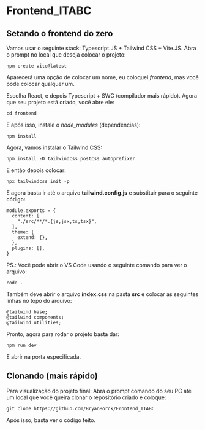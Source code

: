 # Frontend_ITABC

## Setando o frontend do zero

Vamos usar o seguinte stack: Typescript.JS + Tailwind CSS + Vite.JS. Abra o prompt no local que deseja colocar o projeto:

```
npm create vite@latest
```

Aparecerá uma opção de colocar um nome, eu coloquei _frontend_, mas você pode colocar qualquer um.

Escolha React, e depois Typescript + SWC (compilador mais rápido). Agora que seu projeto está criado, você abre ele:

```
cd frontend
```

E após isso, instale o _node_modules_ (dependências):

```
npm install
```

Agora, vamos instalar o Tailwind CSS:

```
npm install -D tailwindcss postcss autoprefixer
```

E então depois colocar:

```
npx tailwindcss init -p
```

E agora basta ir até o arquivo **tailwind.config.js** e substituir para o seguinte código:

```
module.exports = {
  content: [
    "./src/**/*.{js,jsx,ts,tsx}",
  ],
  theme: {
    extend: {},
  },
  plugins: [],
}
```

PS.: Você pode abrir o VS Code usando o seguinte comando para ver o arquivo:

```
code .
```

Também deve abrir o arquivo **index.css** na pasta **src** e colocar as seguintes linhas no topo do arquivo:

```
@tailwind base;
@tailwind components;
@tailwind utilities;
```

Pronto, agora para rodar o projeto basta dar:

```
npm run dev
```

E abrir na porta especificada.


## Clonando (mais rápido)

Para visualização do projeto final: Abra o prompt comando do seu PC até um local que você queira clonar o repositório criado e coloque:

```
git clone https://github.com/BryanBorck/Frontend_ITABC
```

Após isso, basta ver o código feito.
